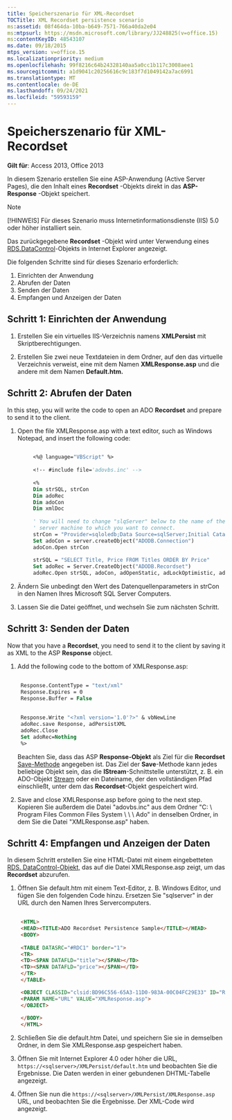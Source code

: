 ```yaml
---
title: Speicherszenario für XML-Recordset
TOCTitle: XML Recordset persistence scenario
ms:assetid: 08f464da-10ba-b649-7571-766a40da2e04
ms:mtpsurl: https://msdn.microsoft.com/library/JJ248825(v=office.15)
ms:contentKeyID: 48543107
ms.date: 09/18/2015
mtps_version: v=office.15
ms.localizationpriority: medium
ms.openlocfilehash: 99f8216c64b24328140aa5a0cc1b117c3008aee1
ms.sourcegitcommit: a1d9041c20256616c9c183f7d1049142a7ac6991
ms.translationtype: MT
ms.contentlocale: de-DE
ms.lasthandoff: 09/24/2021
ms.locfileid: "59593159"
---
```

# <a name="xml-recordset-persistence-scenario"></a>Speicherszenario für XML-Recordset

**Gilt für**: Access 2013, Office 2013

In diesem Szenario erstellen Sie eine ASP-Anwendung (Active Server Pages), die den Inhalt eines **Recordset** -Objekts direkt in das **ASP-Response** -Objekt speichert.

> [!NOTE]
> [!HINWEIS] Für dieses Szenario muss Internetinformationsdienste (IIS) 5.0 oder höher installiert sein.

Das zurückgegebene **Recordset** -Objekt wird unter Verwendung eines [RDS.DataControl](datacontrol-object-rds.md)-Objekts in Internet Explorer angezeigt.

Die folgenden Schritte sind für dieses Szenario erforderlich:

1.  Einrichten der Anwendung
2.  Abrufen der Daten
3.  Senden der Daten
4.  Empfangen und Anzeigen der Daten

## <a name="step-1-set-up-the-application"></a>Schritt 1: Einrichten der Anwendung

1. Erstellen Sie ein virtuelles IIS-Verzeichnis namens **XMLPersist** mit Skriptberechtigungen. 

2. Erstellen Sie zwei neue Textdateien in dem Ordner, auf den das virtuelle Verzeichnis verweist, eine mit dem Namen **XMLResponse.asp** und die andere mit dem Namen **Default.htm.**


## <a name="step-2-get-the-data"></a>Schritt 2: Abrufen der Daten

In this step, you will write the code to open an ADO **Recordset** and prepare to send it to the client. 

1. Open the file XMLResponse.asp with a text editor, such as Windows Notepad, and insert the following code:

   ```vb 
        
        <%@ language="VBScript" %> 
        
        <!-- #include file='adovbs.inc' --> 
        
        <% 
        Dim strSQL, strCon 
        Dim adoRec  
        Dim adoCon  
        Dim xmlDoc  
        
        ' You will need to change "slqServer" below to the name of the SQL  
        ' server machine to which you want to connect. 
        strCon = "Provider=sqloledb;Data Source=sqlServer;Initial Catalog=Pubs;Integrated Security=SSPI;" 
        Set adoCon = server.createObject("ADODB.Connection") 
        adoCon.Open strCon 
        
        strSQL = "SELECT Title, Price FROM Titles ORDER BY Price" 
        Set adoRec = Server.CreateObject("ADODB.Recordset") 
        adoRec.Open strSQL, adoCon, adOpenStatic, adLockOptimistic, adCmdText 
   ```

2. Ändern Sie unbedingt den Wert des Datenquellenparameters in strCon in den Namen Ihres Microsoft SQL Server Computers.

3. Lassen Sie die Datei geöffnet, und wechseln Sie zum nächsten Schritt.

## <a name="step-3-send-the-data"></a>Schritt 3: Senden der Daten

Now that you have a **Recordset**, you need to send it to the client by saving it as XML to the ASP **Response** object. 

1. Add the following code to the bottom of XMLResponse.asp:

   ```vb 
    
    Response.ContentType = "text/xml" 
    Response.Expires = 0 
    Response.Buffer = False 
    
    
    Response.Write "<?xml version='1.0'?>" & vbNewLine 
    adoRec.save Response, adPersistXML 
    adoRec.Close 
    Set adoRec=Nothing 
    %> 
   ```

   Beachten Sie, dass das ASP **Response-Objekt** als Ziel für die **Recordset** [Save-Methode](save-method-ado.md) angegeben ist. Das Ziel der **Save**-Methode kann jedes beliebige Objekt sein, das die **IStream**-Schnittstelle unterstützt, z. B. ein ADO-Objekt [Stream](stream-object-ado.md) oder ein Dateiname, der den vollständigen Pfad einschließt, unter dem das **Recordset**-Objekt gespeichert wird.

2. Save and close XMLResponse.asp before going to the next step. Kopieren Sie außerdem die Datei "adovbs.inc" aus dem Ordner "C: \\ Program Files Common Files System \\ \\ \\ Ado" in denselben Ordner, in dem Sie die Datei "XMLResponse.asp" haben.

## <a name="step-4-receive-and-display-the-data"></a>Schritt 4: Empfangen und Anzeigen der Daten

In diesem Schritt erstellen Sie eine HTML-Datei mit einem eingebetteten [RDS. DataControl-Objekt,](datacontrol-object-rds.md) das auf die Datei XMLResponse.asp zeigt, um das **Recordset** abzurufen. 

1. Öffnen Sie default.htm mit einem Text-Editor, z. B. Windows Editor, und fügen Sie den folgenden Code hinzu. Ersetzen Sie "sqlserver" in der URL durch den Namen Ihres Servercomputers.

   ```html 
    
    <HTML> 
    <HEAD><TITLE>ADO Recordset Persistence Sample</TITLE></HEAD> 
    <BODY> 
    
    <TABLE DATASRC="#RDC1" border="1"> 
    <TR> 
    <TD><SPAN DATAFLD="title"></SPAN></TD> 
    <TD><SPAN DATAFLD="price"></SPAN></TD> 
    </TR> 
    </TABLE> 

    <OBJECT CLASSID="clsid:BD96C556-65A3-11D0-983A-00C04FC29E33" ID="RDC1"> 
    <PARAM NAME="URL" VALUE="XMLResponse.asp"> 
    </OBJECT> 
    
    </BODY> 
    </HTML> 
   ```

2. Schließen Sie die default.htm Datei, und speichern Sie sie in demselben Ordner, in dem Sie XMLResponse.asp gespeichert haben. 

3. Öffnen Sie mit Internet Explorer 4.0 oder höher die URL, `https://<sqlserver>/XMLPersist/default.htm` und beobachten Sie die Ergebnisse. Die Daten werden in einer gebundenen DHTML-Tabelle angezeigt. 

4. Öffnen Sie nun die `https://<sqlserver>/XMLPersist/XMLResponse.asp` URL, und beobachten Sie die Ergebnisse. Der XML-Code wird angezeigt.




